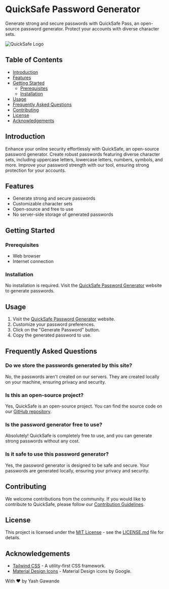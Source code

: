# QuickSafe Password Generator

Generate strong and secure passwords with QuickSafe Pass, an open-source password generator. Protect your accounts with diverse character sets.

![QuickSafe Logo](favicon.ico)

## Table of Contents

- [Introduction](#introduction)
- [Features](#features)
- [Getting Started](#getting-started)
  - [Prerequisites](#prerequisites)
  - [Installation](#installation)
- [Usage](#usage)
- [Frequently Asked Questions](#frequently-asked-questions)
- [Contributing](#contributing)
- [License](#license)
- [Acknowledgements](#acknowledgements)

## Introduction

Enhance your online security effortlessly with QuickSafe, an open-source password generator. Create robust passwords featuring diverse character sets, including uppercase letters, lowercase letters, numbers, symbols, and more. Improve your password strength with our tool, ensuring strong protection for your accounts.

## Features

- Generate strong and secure passwords
- Customizable character sets
- Open-source and free to use
- No server-side storage of generated passwords

## Getting Started

### Prerequisites

- Web browser
- Internet connection

### Installation

No installation is required. Visit the [QuickSafe Password Generator](https://yashgawande546.github.io/quick-safe/) website to generate passwords.

## Usage

1. Visit the [QuickSafe Password Generator](https://yashgawande546.github.io/quick-safe/) website.
2. Customize your password preferences.
3. Click on the "Generate Password" button.
4. Copy the generated password to use.

## Frequently Asked Questions

### Do we store the passwords generated by this site?

No, the passwords aren't created on our servers. They are created locally on your machine, ensuring privacy and security.

### Is this an open-source project?

Yes, QuickSafe is an open-source project. You can find the source code on our [GitHub repository](https://github.com/yourusername/quick-safe).

### Is the password generator free to use?

Absolutely! QuickSafe is completely free to use, and you can generate strong passwords without any cost.

### Is it safe to use this password generator?

Yes, the password generator is designed to be safe and secure. Your passwords are generated locally, ensuring your privacy and security.

## Contributing

We welcome contributions from the community. If you would like to contribute to QuickSafe, please follow our [Contribution Guidelines](CONTRIBUTING.md).

## License

This project is licensed under the [MIT License](LICENSE.md) - see the [LICENSE.md](LICENSE.md) file for details.

## Acknowledgements

- [Tailwind CSS](https://tailwindcss.com/) - A utility-first CSS framework.
- [Material Design Icons](https://material.io/resources/icons/) - Material Design icons by Google.

With ❤️ by Yash Gawande

